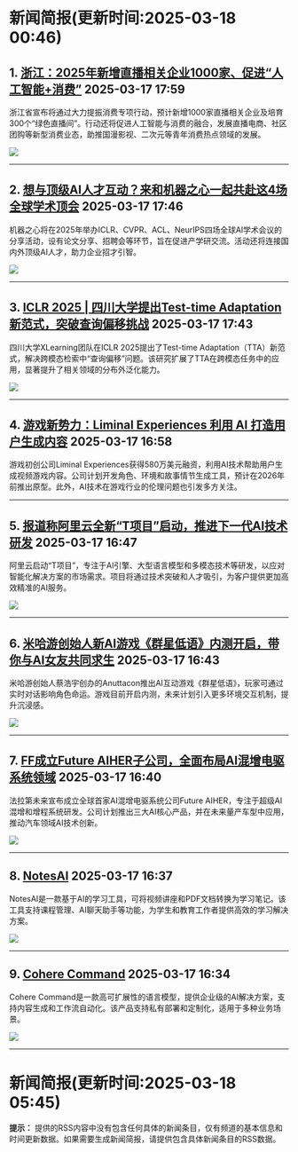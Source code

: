 # 新闻简报(更新时间:2025-03-18 00:46)

## 1. [浙江：2025年新增直播相关企业1000家、促进“人工智能+消费”](https://www.aibase.com/zh/news/16352)   2025-03-17 17:59

浙江省宣布将通过大力提振消费专项行动，预计新增1000家直播相关企业及培育300个“绿色直播间”。行动还将促进人工智能与消费的融合，发展直播电商、社区团购等新型消费业态，助推国漫影视、二次元等青年消费热点领域的发展。

![](https://upload.chinaz.com/2025/0317/6387783116994841602939516.png)

---

## 2. [想与顶级AI人才互动？来和机器之心一起共赴这4场全球学术顶会](https://www.jiqizhixin.com/articles/2025-03-17-8)   2025-03-17 17:46

机器之心将在2025年举办ICLR、CVPR、ACL、NeurIPS四场全球AI学术会议的分享活动，设有论文分享、招聘会等环节，旨在促进产学研交流。活动还将连接国内外顶级AI人才，助力企业招才引智。

![](https://image.jiqizhixin.com/uploads/editor/984b8fc8-4027-48b3-a107-d093c9a0231d/640.png)

---

## 3. [ICLR 2025 | 四川大学提出Test-time Adaptation新范式，突破查询偏移挑战](https://www.jiqizhixin.com/articles/2025-03-17-7)   2025-03-17 17:43

四川大学XLearning团队在ICLR 2025提出了Test-time Adaptation（TTA）新范式，解决跨模态检索中“查询偏移”问题。该研究扩展了TTA在跨模态任务中的应用，显著提升了相关领域的分布外泛化能力。

![](https://image.jiqizhixin.com/uploads/editor/a0d36bf1-0fc5-4e21-8190-826cc2e260e3/640.png)

---

## 4. [游戏新势力：Liminal Experiences 利用 AI 打造用户生成内容](https://www.aibase.com/zh/news/16351)   2025-03-17 16:58

游戏初创公司Liminal Experiences获得580万美元融资，利用AI技术帮助用户生成视频游戏内容。公司计划开发角色、环境和故事情节生成工具，预计在2026年前推出原型。此外，AI技术在游戏行业的伦理问题也引发多方关注。

---

## 5. [报道称阿里云全新“T项目”启动，推进下一代AI技术研发](https://www.aibase.com/zh/news/16350)   2025-03-17 16:47

阿里云启动“T项目”，专注于AI引擎、大型语言模型和多模态技术等研发，以应对智能化解决方案的市场需求。项目将通过技术突破和人才吸引，为客户提供更加高效精准的AI服务。

![](https://pic.chinaz.com/picmap/202009271645446054_11.jpg)

---

## 6. [米哈游创始人新AI游戏《群星低语》内测开启，带你与AI女友共同求生](https://www.aibase.com/zh/news/16349)   2025-03-17 16:43

米哈游创始人蔡浩宇创办的Anuttacon推出AI互动游戏《群星低语》，玩家可通过实时对话影响角色命运。游戏目前开启内测，未来计划引入更多环境交互机制，提升沉浸感。

![](https://upload.chinaz.com/2025/0317/6387782661016116422427015.png)

---

## 7. [FF成立Future AIHER子公司，全面布局AI混增电驱系统领域](https://www.aibase.com/zh/news/16348)   2025-03-17 16:40

法拉第未来宣布成立全球首家AI混增电驱系统公司Future AIHER，专注于超级AI混增和增程系统研发。公司计划推出三大AI核心产品，并在未来量产车型中应用，推动汽车领域AI技术创新。

![](https://pic.chinaz.com/picmap/201811151621142903_36.jpg)

---

## 8. [NotesAI](https://top.aibase.com/tool/notesai)   2025-03-17 16:37

NotesAI是一款基于AI的学习工具，可将视频讲座和PDF文档转换为学习笔记。该工具支持课程管理、AI聊天助手等功能，为学生和教育工作者提供高效的学习解决方案。

![](https://pic.chinaz.com/ai/2025/03/17/202503171637185796.jpg)

---

## 9. [Cohere Command](https://top.aibase.com/tool/cohere-command)   2025-03-17 16:34

Cohere Command是一款高可扩展性的语言模型，提供企业级的AI解决方案，支持内容生成和工作流自动化。该产品支持私有部署和定制化，适用于多种业务场景。

![](https://pic.chinaz.com/ai/2025/03/17/202503171634513021.jpg)

---
# 新闻简报(更新时间:2025-03-18 05:45)

**提示：** 提供的RSS内容中没有包含任何具体的新闻条目，仅有频道的基本信息和时间更新数据。如果需要生成新闻简报，请提供包含具体新闻条目的RSS数据。